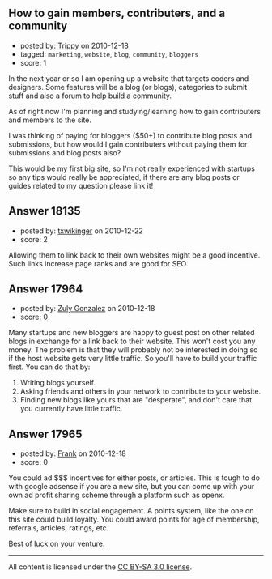 ## How to gain members, contributers, and a community

- posted by: [Trippy](https://stackexchange.com/users/-1/6055-trippy) on 2010-12-18
- tagged: `marketing`, `website`, `blog`, `community`, `bloggers`
- score: 1

In the next year or so I am opening up a website that targets coders and designers. Some features will be a blog (or blogs), categories  to submit stuff and also a forum to help build a community. 

As of right now I'm planning and studying/learning how to gain contributers and members to the site.

I was thinking of paying for bloggers ($50+) to contribute blog posts and submissions, but how would I gain contributers without paying them for submissions and blog posts also? 

This would be my first big site, so I'm not really experienced with startups so any tips would really be appreciated, if there are any blog posts or guides related to my question please link it!


## Answer 18135

- posted by: [txwikinger](https://stackexchange.com/users/-1/4314-txwikinger) on 2010-12-22
- score: 2

Allowing them to link back to their own websites might be a good incentive. Such links increase page ranks and are good for SEO. 


## Answer 17964

- posted by: [Zuly Gonzalez](https://stackexchange.com/users/-1/2692-zuly-gonzalez) on 2010-12-18
- score: 0

Many startups and new bloggers are happy to guest post on other related blogs in exchange for a link back to their website. This won't cost you any money. The problem is that they will probably not be interested in doing so if the host website gets very little traffic. So you'll have to build your traffic first. You can do that by:

 1. Writing blogs yourself.
 2. Asking friends and others in your network to contribute to your website.
 3. Finding new blogs like yours that are "desperate", and don't care that you currently have little traffic.


## Answer 17965

- posted by: [Frank](https://stackexchange.com/users/-1/4858-frank) on 2010-12-18
- score: 0

You could ad $$$ incentives for either posts, or articles.  This is tough to do with google adsense if you are a new site, but you can come up with your own ad profit sharing scheme through a platform such as openx.

Make sure to build in social engagement.
A points system, like the one on this site could build loyalty.
You could award points for age of membership, referrals, articles, ratings, etc.

Best of luck on your venture. 





---

All content is licensed under the [CC BY-SA 3.0 license](https://creativecommons.org/licenses/by-sa/3.0/).
